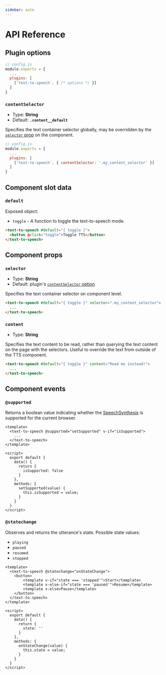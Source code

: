 ```yaml
---
sidebar: auto
---
```


# API Reference

## Plugin options

```js
// config.js
module.exports = {
  ...
  plugins: [
    ['text-to-speech', { /* options */ }]
  ]
}
```

### `contentSelector`

* Type: __String__
* Default: __`.content__default`__

Specifies the text container selector globally, may be overridden by the [`selector` prop](#selector) on the component.

```js
// config.js
module.exports = {
  ...
  plugins: [
    ['text-to-speech', { contentSelector: '.my_content_selector' }]
  ]
}
```

## Component slot data

### `default`

Exposed object:

* `toggle` - A function to toggle the text-to-speech mode.

```html
<text-to-speech #default="{ toggle }">
  <button @click="toggle">Toggle TTS</button>
</text-to-speech>
```

## Component props

### `selector`

* Type: __String__
* Default: plugin's [`contentSelector` option](#contentselector)

Specifies the text container selector on component level.

```html
<text-to-speech #default="{ toggle }" selector=".my_content_selector">
  ...
</text-to-speech>
```

### `content`

* Type: __String__

Specifies the text content to be read, rather than querying the text content on the page with the selectors. Useful to override the text from outside of the TTS component.

```html
<text-to-speech #default="{ toggle }" content="Read me instead!">
  ...
</text-to-speech>
```

## Component events

### `@supported`

Returns a boolean value indicating whether the [SpeechSynthesis](https://developer.mozilla.org/en-US/docs/Web/API/SpeechSynthesis) is supported for the current browser.

```vue
<template>
  <text-to-speech @supported="setSupported" v-if="isSupported">
    ...
  </text-to-speech>
</template>

<script>
  export default {
    data() {
      return {
        isSupported: false
      }
    },
    methods: {
      setSupported(value) {
        this.isSupported = value;
      }
    }
  }
</script>
```

### `@statechange`

Observes and returns the utterance's state. Possible state values:

* `playing`
* `paused`
* `resumed`
* `stopped`

```vue
<template>
  <text-to-speech @statechange="onStateChange">
    <button>
        <template v-if="state === 'stopped'">Start</template>
        <template v-else-if="state === 'paused'">Resume</template>
        <template v-else>Pause</template>
    </button>
  </text-to-speech>
</template>

<script>
  export default {
    data() {
      return {
        state: ''
      }
    },
    methods: {
      onStateChange(value) {
        this.state = value;
      }
    }
  }
</script>
```

